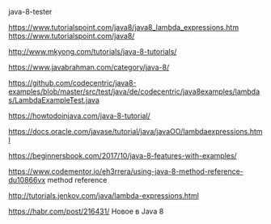 java-8-tester

https://www.tutorialspoint.com/java8/java8_lambda_expressions.htm
https://www.tutorialspoint.com/java8/

http://www.mkyong.com/tutorials/java-8-tutorials/

https://www.javabrahman.com/category/java-8/

https://github.com/codecentric/java8-examples/blob/master/src/test/java/de/codecentric/java8examples/lambdas/LambdaExampleTest.java

https://howtodoinjava.com/java-8-tutorial/

https://docs.oracle.com/javase/tutorial/java/javaOO/lambdaexpressions.html

https://beginnersbook.com/2017/10/java-8-features-with-examples/

https://www.codementor.io/eh3rrera/using-java-8-method-reference-du10866vx  method reference

http://tutorials.jenkov.com/java/lambda-expressions.html

https://habr.com/post/216431/ Новое в Java 8

